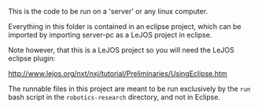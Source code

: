 This is the code to be run on a 'server' or any linux computer. 

Everything in this folder is contained in an eclipse project, which can be imported by importing server-pc as a LeJOS project in eclipse.

Note however, that this is a LeJOS project so you will need the LeJOS eclipse plugin:

http://www.lejos.org/nxt/nxj/tutorial/Preliminaries/UsingEclipse.htm

The runnable files in this project are meant to be run exclusively by the `run` bash script in the `robotics-research` directory, and not in Eclipse.
